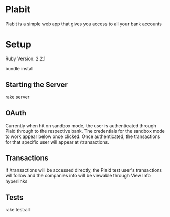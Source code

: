 # Plabit

Plabit is a simple web app that gives you access to all your bank accounts

# Setup

Ruby Version: 2.2.1

bundle install

## Starting the Server

rake server

## OAuth
Currently when hit on sandbox mode, the user is authenticated through Plaid through to the respective bank. The credentials for the sandbox mode to work appear below once clicked. Once authenticated, the transactions for that specific user will appear at /transactions.

## Transactions
If /transactions will be accessed directly, the Plaid test user's transactions will follow and the companies info will be viewable through View Info hyperlinks

## Tests

rake test:all

